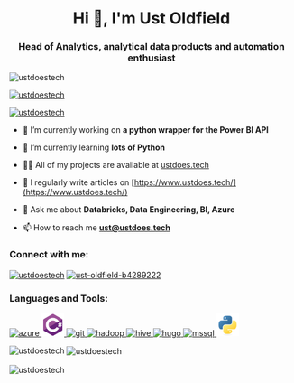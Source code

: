 <h1 align="center">Hi 👋, I'm Ust Oldfield</h1>
<h3 align="center">Head of Analytics, analytical data products and automation enthusiast</h3>

<p align="left"> <img src="https://komarev.com/ghpvc/?username=ustdoestech&label=Profile%20views&color=0e75b6&style=flat" alt="ustdoestech" /> </p>

<p align="left"> <a href="https://github.com/ryo-ma/github-profile-trophy"><img src="https://github-profile-trophy.vercel.app/?username=ustdoestech" alt="ustdoestech" /></a> </p>

<p align="left"> <a href="https://twitter.com/ustdoestech" target="blank"><img src="https://img.shields.io/twitter/follow/ustdoestech?logo=twitter&style=for-the-badge" alt="ustdoestech" /></a> </p>

- 🔭 I’m currently working on **a python wrapper for the Power BI API**

- 🌱 I’m currently learning **lots of Python**

- 👨‍💻 All of my projects are available at [ustdoes.tech](ustdoes.tech)

- 📝 I regularly write articles on [https://www.ustdoes.tech/](https://www.ustdoes.tech/)

- 💬 Ask me about **Databricks, Data Engineering, BI, Azure**

- 📫 How to reach me **ust@ustdoes.tech**

<h3 align="left">Connect with me:</h3>
<p align="left">
<a href="https://twitter.com/ustdoestech" target="blank"><img align="center" src="https://raw.githubusercontent.com/rahuldkjain/github-profile-readme-generator/master/src/images/icons/Social/twitter.svg" alt="ustdoestech" height="30" width="40" /></a>
<a href="https://linkedin.com/in/ust-oldfield-b4289222" target="blank"><img align="center" src="https://raw.githubusercontent.com/rahuldkjain/github-profile-readme-generator/master/src/images/icons/Social/linked-in-alt.svg" alt="ust-oldfield-b4289222" height="30" width="40" /></a>
</p>

<h3 align="left">Languages and Tools:</h3>
<p align="left"> <a href="https://azure.microsoft.com/en-in/" target="_blank"> <img src="https://www.vectorlogo.zone/logos/microsoft_azure/microsoft_azure-icon.svg" alt="azure" width="40" height="40"/> </a> <a href="https://www.w3schools.com/cs/" target="_blank"> <img src="https://raw.githubusercontent.com/devicons/devicon/master/icons/csharp/csharp-original.svg" alt="csharp" width="40" height="40"/> </a> <a href="https://git-scm.com/" target="_blank"> <img src="https://www.vectorlogo.zone/logos/git-scm/git-scm-icon.svg" alt="git" width="40" height="40"/> </a> <a href="https://hadoop.apache.org/" target="_blank"> <img src="https://www.vectorlogo.zone/logos/apache_hadoop/apache_hadoop-icon.svg" alt="hadoop" width="40" height="40"/> </a> <a href="https://hive.apache.org/" target="_blank"> <img src="https://www.vectorlogo.zone/logos/apache_hive/apache_hive-icon.svg" alt="hive" width="40" height="40"/> </a> <a href="https://gohugo.io/" target="_blank"> <img src="https://api.iconify.design/logos-hugo.svg" alt="hugo" width="40" height="40"/> </a> <a href="https://www.microsoft.com/en-us/sql-server" target="_blank"> <img src="https://www.svgrepo.com/show/303229/microsoft-sql-server-logo.svg" alt="mssql" width="40" height="40"/> </a> <a href="https://www.python.org" target="_blank"> <img src="https://raw.githubusercontent.com/devicons/devicon/master/icons/python/python-original.svg" alt="python" width="40" height="40"/> </a> </p>

<p><img align="left" src="https://github-readme-stats.vercel.app/api/top-langs?username=ustdoestech&show_icons=true&locale=en&layout=compact" alt="ustdoestech" /></p>

<p>&nbsp;<img align="center" src="https://github-readme-stats.vercel.app/api?username=ustdoestech&show_icons=true&locale=en" alt="ustdoestech" /></p>

<p><img align="center" src="https://github-readme-streak-stats.herokuapp.com/?user=ustdoestech&" alt="ustdoestech" /></p>
